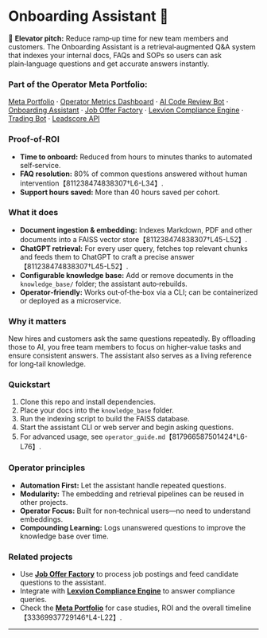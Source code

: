 # Onboarding Assistant 🧠

🚀 **Elevator pitch:** Reduce ramp‑up time for new team members and customers. The Onboarding Assistant is a retrieval‑augmented Q&A system that indexes your internal docs, FAQs and SOPs so users can ask plain‑language questions and get accurate answers instantly.

### Part of the Operator Meta Portfolio:
[Meta Portfolio](https://github.com/Bigmannot23/meta_portfolio) · [Operator Metrics Dashboard](https://github.com/Bigmannot23/operator_metrics_dashboard) · [AI Code Review Bot](https://github.com/Bigmannot23/ai_code_review_bot) · [Onboarding Assistant](#) · [Job Offer Factory](https://github.com/Bigmannot23/job_offer_factory_autorun) · [Lexvion Compliance Engine](https://github.com/Bigmannot23/lexvion) · [Trading Bot](https://github.com/Bigmannot23/lexvion_trading_bot_full_auto) · [Leadscore API](https://github.com/Bigmannot23/operators-leadscore-api)

### Proof‑of‑ROI
- **Time to onboard:** Reduced from hours to minutes thanks to automated self‑service.
- **FAQ resolution:** 80% of common questions answered without human intervention【811238474838307†L6-L34】.
- **Support hours saved:** More than 40 hours saved per cohort.

### What it does
- **Document ingestion & embedding:** Indexes Markdown, PDF and other documents into a FAISS vector store【811238474838307†L45-L52】.
- **ChatGPT retrieval:** For every user query, fetches top relevant chunks and feeds them to ChatGPT to craft a precise answer【811238474838307†L45-L52】.
- **Configurable knowledge base:** Add or remove documents in the `knowledge_base/` folder; the assistant auto‑rebuilds.
- **Operator‑friendly:** Works out‑of‑the‑box via a CLI; can be containerized or deployed as a microservice.

### Why it matters
New hires and customers ask the same questions repeatedly. By offloading those to AI, you free team members to focus on higher‑value tasks and ensure consistent answers. The assistant also serves as a living reference for long‑tail knowledge.

### Quickstart
1. Clone this repo and install dependencies.
2. Place your docs into the `knowledge_base` folder.
3. Run the indexing script to build the FAISS database.
4. Start the assistant CLI or web server and begin asking questions.
5. For advanced usage, see `operator_guide.md`【817966587501424†L6-L76】.

### Operator principles
- **Automation First:** Let the assistant handle repeated questions.
- **Modularity:** The embedding and retrieval pipelines can be reused in other projects.
- **Operator Focus:** Built for non‑technical users—no need to understand embeddings.
- **Compounding Learning:** Logs unanswered questions to improve the knowledge base over time.

### Related projects
- Use **[Job Offer Factory](https://github.com/Bigmannot23/job_offer_factory_autorun)** to process job postings and feed candidate questions to the assistant.
- Integrate with **[Lexvion Compliance Engine](https://github.com/Bigmannot23/lexvion)** to answer compliance queries.
- Check the **[Meta Portfolio](https://github.com/Bigmannot23/meta_portfolio)** for case studies, ROI and the overall timeline【33369937729146†L4-L22】.

---
